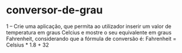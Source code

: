 # conversor-de-grau

1 – Crie uma aplicação, que permita ao utilizador inserir um valor de temperatura em graus
Celcius e mostre o seu equivalente em graus Fahrenheit, considerando que a fórmula de
conversão é: Fahrenheit = Celsius * 1.8 + 32
